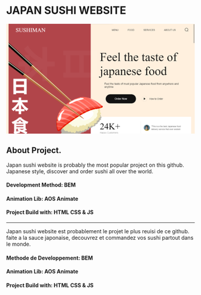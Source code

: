 # JAPAN SUSHI WEBSITE
![Project Preview](preview.png)

## About Project.

Japan sushi website is probably the most popular project on this github. Japanese style, discover and order sushi all over the world.

#### Development Method: BEM
#### Animation Lib: AOS Animate
#### Project Build with: HTML CSS & JS

<hr>

Japan sushi website est probablement le projet le plus reuisi de ce github. faite a la sauce japonaise, decouvrez et commandez vos sushi partout dans le monde.

#### Methode de Developpement: BEM
#### Animation Lib: AOS Animate
#### Project Build with: HTML CSS & JS
